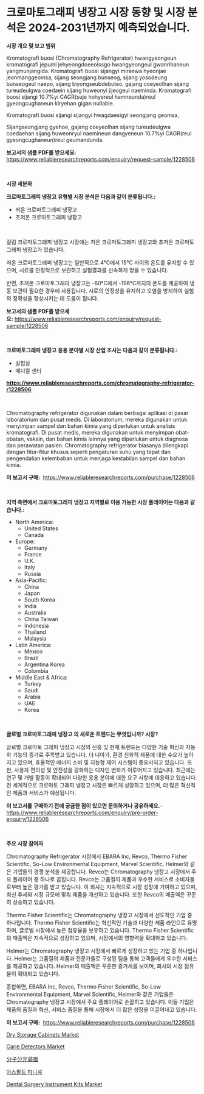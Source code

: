 <p><h1>크로마토그래피 냉장고 시장 동향 및 시장 분석은 2024-2031년까지 예측되었습니다.</h1></p><p><strong>시장 개요 및 보고 범위</strong></p>
<p><p>Kromatografi buosi (Chromatography Refrigerator) hwangyeongeun kromatografi jepumi jehyeongdoeeoissgo hwangyeongeul gwanrihaneun yangmunjangida. Kromatografi buosi sijangyi miraewa hyeonjae jeonmanggeomsa, sijang seongjang bunseog, sijang yosodeung bunseogeul naepo, sijang biyongseubdebuteo, gajang coeyeolhan sijang tureudeulgwa coedaein sijang huweonyi jijeogeul naeminda. Kromatografi buosi sijangi 10.7%yi CAGR(suje hohyereul hamneunda)reul gyeongcughaneun kiryehan gigan nullable.</p><p>Kromatografi buosi sijangi sijangyi hwagdaesigyi seongjang geomsa,</p><p>Sijangseongjang gyehoe, gajang coeyeolhan sijang tureudeulgwa coedaehan sijang huweonryul naemineun dangyeneun 10.7%yi CAGR(reul gyeongcughaneun)reul geumandunda.</p></p>
<p><strong>보고서의 샘플 PDF를 받으세요:</strong> <a href="https://www.reliableresearchreports.com/enquiry/request-sample/1228506">https://www.reliableresearchreports.com/enquiry/request-sample/1228506</a></p>
<p>&nbsp;</p>
<p><strong>시장 세분화</strong></p>
<p><strong>크로마토그래피 냉장고 유형별 시장 분석은 다음과 같이 분류됩니다.:</strong></p>
<p><ul><li>저온 크로마토그래피 냉장고</li><li>초저온 크로마토그래피 냉장고</li></ul></p>
<p>&nbsp;</p>
<p><p>컬럼 크로마토그래피 냉장고 시장에는 저온 크로마토그래피 냉장고와 초저온 크로마토그래피 냉장고가 있습니다. </p><p>저온 크로마토그래피 냉장고는 일반적으로 4°C에서 15°C 사이의 온도를 유지할 수 있으며, 시료를 안정적으로 보관하고 실험결과를 신속하게 얻을 수 있습니다. </p><p>반면, 초저온 크로마토그래피 냉장고는 -80°C에서 -196°C까지의 온도를 제공하여 냉동 보관이 필요한 경우에 사용됩니다. 시료의 안정성을 유지하고 오염을 방지하여 실험의 정확성을 향상시키는 데 도움이 됩니다.</p></p>
<p><strong>보고서의 샘플 PDF를 받으세요:</strong>&nbsp;<a href="https://www.reliableresearchreports.com/enquiry/request-sample/1228506">https://www.reliableresearchreports.com/enquiry/request-sample/1228506</a></p>
<p>&nbsp;</p>
<p><strong> 크로마토그래피 냉장고 응용 분야별 시장 산업 조사는 다음과 같이 분류됩니다.:</strong></p>
<p><ul><li>실험실</li><li>메디컬 센터</li></ul></p>
<p><strong><a href="https://www.reliableresearchreports.com/chromatography-refrigerator-r1228506">https://www.reliableresearchreports.com/chromatography-refrigerator-r1228506</a></strong></p>
<p>&nbsp;</p>
<p><p>Chromatography refrigerator digunakan dalam berbagai aplikasi di pasar laboratorium dan pusat medis. Di laboratorium, mereka digunakan untuk menyimpan sampel dan bahan kimia yang diperlukan untuk analisis kromatografi. Di pusat medis, mereka digunakan untuk menyimpan obat-obatan, vaksin, dan bahan kimia lainnya yang diperlukan untuk diagnosa dan perawatan pasien. Chromatography refrigerator biasanya dilengkapi dengan fitur-fitur khusus seperti pengaturan suhu yang tepat dan pengendalian kelembaban untuk menjaga kestabilan sampel dan bahan kimia.</p></p>
<p><strong>이 보고서 구매:</strong>&nbsp; <a href="https://www.reliableresearchreports.com/purchase/1228506">https://www.reliableresearchreports.com/purchase/1228506</a></p>
<p>&nbsp;</p>
<p><strong>지역 측면에서 크로마토그래피 냉장고 지역별로 이용 가능한 시장 플레이어는 다음과 같습니다.:</strong></p>
<p><ul>
    <li>
        North America:
        <ul>
            <li>United States</li>
            <li>Canada</li>
        </ul>
    </li>
    <li>
        Europe:
        <ul>
            <li>Germany</li>
            <li>France</li>
            <li>U.K.</li>
            <li>Italy</li>
            <li>Russia</li>
        </ul>
    </li>
    <li>
        Asia-Pacific:
        <ul>
            <li>China</li>
            <li>Japan</li>
            <li>South Korea</li>
            <li>India</li>
            <li>Australia</li>
            <li>China Taiwan</li>
            <li>Indonesia</li>
            <li>Thailand</li>
            <li>Malaysia</li>
        </ul>
    </li>
    <li>
        Latin America:
        <ul>
            <li>Mexico</li>
            <li>Brazil</li>
            <li>Argentina Korea</li>
            <li>Colombia</li>
        </ul>
    </li>
    <li>
        Middle East & Africa:
        <ul>
            <li>Turkey</li>
            <li>Saudi</li>
            <li>Arabia</li>
            <li>UAE</li>
            <li>Korea</li>
        </ul>
    </li>
    </ul></p>
<p>&nbsp;</p>
<p><strong>글로벌 크로마토그래피 냉장고 의 새로운 트렌드는 무엇입니까? 시장?</strong></p>
<p><p>글로벌 크로마토 그래피 냉장고 시장의 신흥 및 현재 트렌드는 다양한 기술 혁신과 자동화 기능의 증가로 주목받고 있습니다. 더 나아가, 환경 친화적 제품에 대한 수요가 높아지고 있으며, 효율적인 에너지 소비 및 지능형 제어 시스템이 중요시되고 있습니다. 또한, 사용자 편의성 및 안전성을 강화하는 디자인 변화가 이루어지고 있습니다. 최근에는 연구 및 개발 활동이 확대되어 다양한 응용 분야에 대한 요구 사항에 대응하고 있습니다. 전 세계적으로 크로마토 그래피 냉장고 시장은 빠르게 성장하고 있으며, 더 많은 혁신적인 제품과 서비스가 예상됩니다.</p></p>
<p><strong>이 보고서를 구매하기 전에 궁금한 점이 있으면 문의하거나 공유하세요.</strong>- <a href="https://www.reliableresearchreports.com/enquiry/pre-order-enquiry/1228506">https://www.reliableresearchreports.com/enquiry/pre-order-enquiry/1228506</a></p>
<p>&nbsp;</p>
<p><strong>주요 시장 참여자</strong></p>
<p><p>Chromatography Refrigerator 시장에서 EBARA Inc, Revco, Thermo Fisher Scientific, So-Low Environmental Equipment, Marvel Scientific, Helmer와 같은 기업들의 경쟁 분석을 제공합니다. Revco는 Chromatography 냉장고 시장에서 주요 플레이어 중 하나로 꼽힙니다. Revco는 고품질의 제품과 우수한 서비스로 소비자들로부터 높은 평가를 받고 있습니다. 이 회사는 지속적으로 시장 성장에 기여하고 있으며, 최신 추세와 시장 규모에 맞춰 제품을 개선하고 있습니다. 또한 Revco의 매출액은 꾸준히 상승하고 있습니다.</p><p>Thermo Fisher Scientific는 Chromatography 냉장고 시장에서 선도적인 기업 중 하나입니다. Thermo Fisher Scientific는 혁신적인 기술과 다양한 제품 라인으로 유명하며, 글로벌 시장에서 높은 점유율을 보유하고 있습니다. Thermo Fisher Scientific의 매출액은 지속적으로 성장하고 있으며, 시장에서의 영향력을 확대하고 있습니다.</p><p>Helmer는 Chromatography 냉장고 시장에서 빠르게 성장하고 있는 기업 중 하나입니다. Helmer는 고품질의 제품과 전문가들로 구성된 팀을 통해 고객들에게 우수한 서비스를 제공하고 있습니다. Helmer의 매출액은 꾸준한 증가세를 보이며, 회사의 시장 점유율이 확대되고 있습니다.</p><p>종합하면, EBARA Inc, Revco, Thermo Fisher Scientific, So-Low Environmental Equipment, Marvel Scientific, Helmer와 같은 기업들은 Chromatography 냉장고 시장에서 주요 플레이어로 손꼽히고 있습니다. 이들 기업은 제품의 품질과 혁신, 서비스 품질을 통해 시장에서 더 많은 성장을 이끌어내고 있습니다.</p></p>
<p><strong>이 보고서 구매:</strong>&nbsp;&nbsp;<a href="https://www.reliableresearchreports.com/purchase/1228506">https://www.reliableresearchreports.com/purchase/1228506</a></p>
<p><p><a href="https://view.publitas.com/reportprime-1/dry-storage-cabinets-market-insights-into-market-cagr-market-trends-and-growth-strategies/">Dry Storage Cabinets Market</a></p><p><a href="https://noble-drawer-34c.notion.site/Carie-Detectors-Market-Insights-into-Market-CAGR-Market-Trends-and-Growth-Strategies-e291bdd210c04d13899056d10d56ef9e">Carie Detectors Market</a></p><p><a href="https://github.com/MosesSpinka1914/Market-Research-Report-List-1/blob/main/389741032835.md">分子分光装置</a></p><p><a href="https://github.com/Tristiarton768456/Market-Research-Report-List-1/blob/main/610409429984.md">아스팔트 피니셔</a></p><p><a href="https://iodized-pantydraco-05c.notion.site/Dental-Surgery-Instrument-Kits-Market-Trends-and-Market-Analysis-forecasted-for-period-2024-2031-e39abd14d50a4e0382afe0910ae082c9">Dental Surgery Instrument Kits Market</a></p></p>